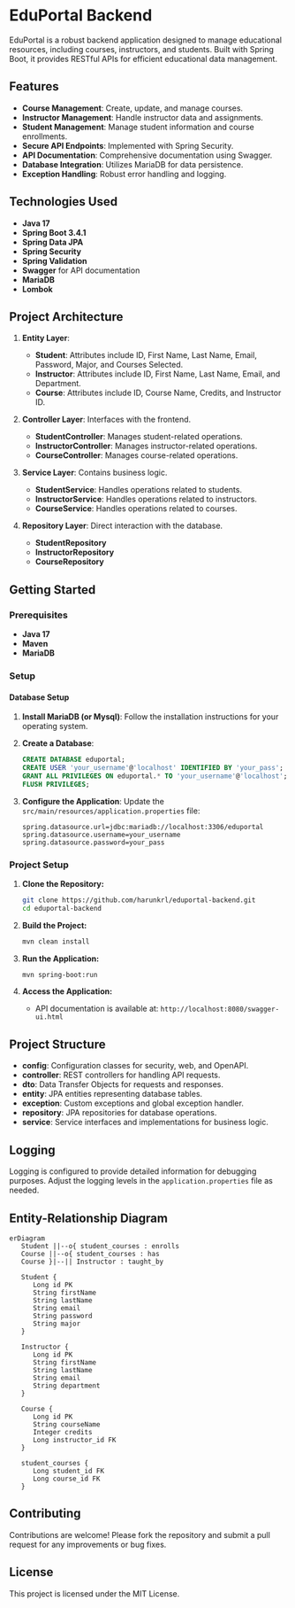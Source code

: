 # EduPortal Backend

EduPortal is a robust backend application designed to manage educational resources, including courses, instructors, and students. Built with Spring Boot, it provides RESTful APIs for efficient educational data management.

## Features

- **Course Management**: Create, update, and manage courses.
- **Instructor Management**: Handle instructor data and assignments.
- **Student Management**: Manage student information and course enrollments.
- **Secure API Endpoints**: Implemented with Spring Security.
- **API Documentation**: Comprehensive documentation using Swagger.
- **Database Integration**: Utilizes MariaDB for data persistence.
- **Exception Handling**: Robust error handling and logging.

## Technologies Used

- **Java 17**
- **Spring Boot 3.4.1**
- **Spring Data JPA**
- **Spring Security**
- **Spring Validation**
- **Swagger** for API documentation
- **MariaDB**
- **Lombok**

## Project Architecture

1. **Entity Layer**:
   - **Student**: Attributes include ID, First Name, Last Name, Email, Password, Major, and Courses Selected.
   - **Instructor**: Attributes include ID, First Name, Last Name, Email, and Department.
   - **Course**: Attributes include ID, Course Name, Credits, and Instructor ID.

2. **Controller Layer**: Interfaces with the frontend.
   - **StudentController**: Manages student-related operations.
   - **InstructorController**: Manages instructor-related operations.
   - **CourseController**: Manages course-related operations.

3. **Service Layer**: Contains business logic.
   - **StudentService**: Handles operations related to students.
   - **InstructorService**: Handles operations related to instructors.
   - **CourseService**: Handles operations related to courses.

4. **Repository Layer**: Direct interaction with the database.
   - **StudentRepository**
   - **InstructorRepository**
   - **CourseRepository**

## Getting Started

### Prerequisites

- **Java 17**
- **Maven**
- **MariaDB**

### Setup

#### Database Setup

1. **Install MariaDB (or Mysql)**: Follow the installation instructions for your operating system.

2. **Create a Database**:

   ```sql
   CREATE DATABASE eduportal;
   CREATE USER 'your_username'@'localhost' IDENTIFIED BY 'your_pass';
   GRANT ALL PRIVILEGES ON eduportal.* TO 'your_username'@'localhost';
   FLUSH PRIVILEGES;
   ```

3. **Configure the Application**: Update the `src/main/resources/application.properties` file:

   ```properties
   spring.datasource.url=jdbc:mariadb://localhost:3306/eduportal
   spring.datasource.username=your_username
   spring.datasource.password=your_pass
   ```

### Project Setup

1. **Clone the Repository:**

   ```bash
   git clone https://github.com/harunkrl/eduportal-backend.git
   cd eduportal-backend
   ```

2. **Build the Project:**

   ```bash
   mvn clean install
   ```

3. **Run the Application:**

   ```bash
   mvn spring-boot:run
   ```

4. **Access the Application:**

   - API documentation is available at: `http://localhost:8080/swagger-ui.html`

## Project Structure

- **config**: Configuration classes for security, web, and OpenAPI.
- **controller**: REST controllers for handling API requests.
- **dto**: Data Transfer Objects for requests and responses.
- **entity**: JPA entities representing database tables.
- **exception**: Custom exceptions and global exception handler.
- **repository**: JPA repositories for database operations.
- **service**: Service interfaces and implementations for business logic.

## Logging

Logging is configured to provide detailed information for debugging purposes. Adjust the logging levels in the `application.properties` file as needed.

## Entity-Relationship Diagram

```mermaid
erDiagram
   Student ||--o{ student_courses : enrolls
   Course ||--o{ student_courses : has
   Course }|--|| Instructor : taught_by

   Student {
      Long id PK
      String firstName
      String lastName
      String email
      String password
      String major
   }

   Instructor {
      Long id PK
      String firstName
      String lastName
      String email
      String department
   }

   Course {
      Long id PK
      String courseName
      Integer credits
      Long instructor_id FK
   }

   student_courses {
      Long student_id FK
      Long course_id FK
   }
```



## Contributing

Contributions are welcome! Please fork the repository and submit a pull request for any improvements or bug fixes.

## License

This project is licensed under the MIT License.
